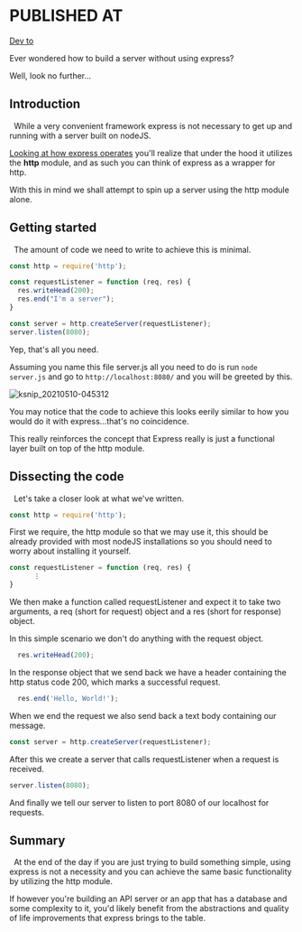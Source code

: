 # PUBLISHED AT
[Dev to](https://dev.to/bonicellimattia/build-a-nodejs-server-without-using-express-52ed)








Ever wondered how to build a server without using express?

Well, look no further...
&nbsp;
&nbsp;
## Introduction
&nbsp;
While a very convenient framework express is not necessary to get up and running with a server built on nodeJS.

[Looking at how express operates](https://github.com/expressjs/express/blob/master/lib/application.js) you'll realize that under the hood it utilizes the **http** module, and as such you can think of express as a wrapper for http.

With this in mind we shall attempt to spin up a server using the http module alone.
&nbsp;
&nbsp;
## Getting started
&nbsp;
The amount of code we need to write to achieve this is minimal.

```javascript
const http = require('http');

const requestListener = function (req, res) {
  res.writeHead(200);
  res.end("I'm a server");
}

const server = http.createServer(requestListener);
server.listen(8080);
```

Yep, that's all you need.

Assuming you name this file server.js all you need to do is run `node server.js` and go to `http://localhost:8080/` and you will be greeted by this.

![ksnip_20210510-045312](https://dev-to-uploads.s3.amazonaws.com/uploads/articles/hntqx0309mx1twu7kuxh.png)

You may notice that the code to achieve this looks eerily similar to how you would do it with express...that's no coincidence.

This really reinforces the concept that Express really is just a functional layer built on top of the http module.
&nbsp;
&nbsp;
## Dissecting the code
&nbsp;
Let's take a closer look at what we've written.

```javascript
const http = require('http');
```
First we require, the http module so that we may use it, this should be already provided with most nodeJS installations so you should need to worry about installing it yourself.

```javascript
const requestListener = function (req, res) {
      ⋮
}
```
We then make a function called requestListener and expect it to take two arguments, a req (short for request) object and a res (short for response) object.

In this simple scenario we don't do anything with the request object.

```javascript
  res.writeHead(200);
```
In the response object that we send back we have a header containing the http status code 200, which marks a successful request.


```javascript
  res.end('Hello, World!');
```
When we end the request we also send back a text body containing our message.

```javascript
const server = http.createServer(requestListener);
```
After this we create a server that calls requestListener when a request is received.

```javascript
server.listen(8080);
```
And finally we tell our server to listen to port 8080 of our localhost for requests.
&nbsp;
&nbsp;
## Summary
&nbsp;
At the end of the day if you are just trying to build something simple, using express is not a necessity and you can achieve the same basic functionality by utilizing the http module.

If however you're building an API server or an app that has a database and some complexity to it, you'd likely benefit from the abstractions and quality of life improvements that express brings to the table.